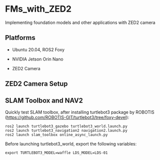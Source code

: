 # FMs_with_ZED2
Implementing foundation models and other applications with ZED2 camera

## Platforms
* Ubuntu 20.04, ROS2 Foxy 

* NVIDIA Jetson Orin Nano

* ZED2 Camera

## ZED2 Camera Setup

## SLAM Toolbox and NAV2

Quickly test SLAM toolbox, after installing turtlebot3 package by ROBOTIS (https://github.com/ROBOTIS-GIT/turtlebot3/tree/foxy-devel):
```
ros2 launch turtlebot3_gazebo turtlebot3_world.launch.py
ros2 launch turtlebot3_navigation2 navigation2.launch.py
ros2 launch slam_toolbox online_async_launch.py
```

Before launching turtlebot3_world, export the following variables:
```
export TURTLEBOT3_MODEL=waffle LDS_MODEL=LDS-01
```
